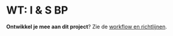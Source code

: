 # WT: I & S BP

**Ontwikkel je mee aan dit project**? Zie de [workflow en richtlijnen](/.github/CONTRIBUTING.md).
